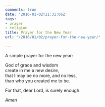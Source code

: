 ```yaml
---
comments: true
date: '2016-01-02T21:31:06Z'
tags:
- prayer
- religion
title: Prayer for the New Year
url: "/2016/01/02/prayer-for-the-new-year/"

---
```

A simple prayer for the new year:

God of grace and wisdom  
create in me a new desire,  
that I may be no more, and no less,   
than who you created me to be.   

For that, dear Lord, is surely enough.  

*Amen*

